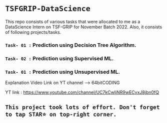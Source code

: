 # `TSFGRIP-DataScience`

This repo consists of various tasks that were allocated to me as a DataScience Intern on TSF-GRIP for November Batch 2022.
Also, it consists of following projects/tasks.

### `Task- 01 :` Prediction using Decision Tree Algorithm. 
### `Task- 02 :` Prediction using Supervised ML.
### `Task- 01 :` Prediction using Unsupervised ML.

Explanation Video Link on YT channel --> 64bitCODING

YT link : https://www.youtube.com/channel/UC7kCwIjNR9wECvxJ8jbn0fQ

## `This project took lots of effort. Don't forget to tap STAR⭐ on top-right corner.`
